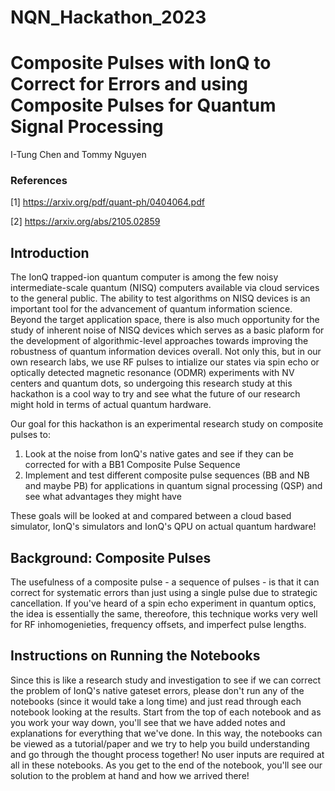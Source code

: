 # NQN_Hackathon_2023

# Composite Pulses with IonQ to Correct for Errors and using Composite Pulses for Quantum Signal Processing

I-Tung Chen and Tommy Nguyen

### References
[1] https://arxiv.org/pdf/quant-ph/0404064.pdf

[2] https://arxiv.org/abs/2105.02859

## Introduction 
The IonQ trapped-ion quantum computer is among the few noisy intermediate-scale quantum (NISQ) computers available via cloud services to the general public.
The ability to test algorithms on NISQ devices is an important tool for the advancement of quantum information science.
Beyond the target application space, there is also much opportunity for the study of inherent noise of NISQ devices which serves as a basic plaform for the development of algorithmic-level approaches towards improving the robustness of quantum information devices overall. Not only this, but in our own research labs, we use RF pulses to intialize our states via spin echo or optically detected magnetic resonance (ODMR) experiments with NV centers and quantum dots, so undergoing this research study at this hackathon is a cool way to try and see what the future of our research might hold in terms of actual quantum hardware.

Our goal for this hackathon is an experimental research study on composite pulses to:
1. Look at the noise from IonQ's native gates and see if they can be corrected for with a BB1 Composite Pulse Sequence 
2. Implement and test different composite pulse sequences (BB and NB and maybe PB) for applications in quantum signal processing (QSP) and see what advantages they might have

These goals will be looked at and compared between a cloud based simulator, IonQ's simulators and IonQ's QPU on actual quantum hardware!

## Background: Composite Pulses
The usefulness of a composite pulse - a sequence of pulses - is that it can correct for systematic errors than just using a single pulse due to strategic cancellation. If you've heard of a spin echo experiment in quantum optics, the idea is essentially the same, thereofore, this technique works very well for RF inhomogenieties, frequency offsets, and imperfect pulse lengths.  

## Instructions on Running the Notebooks 
Since this is like a research study and investigation to see if we can correct the problem of IonQ's native gateset errors, please don't run any of the notebooks (since it would take a long time) and just read through each notebook looking at the results. Start from the top of each notebook and as you work your way down, you'll see that we have added notes and explanations for everything that we've done. In this way, the notebooks can be viewed as a tutorial/paper and we try to help you build understanding and go through the thought process together! No user inputs are required at all in these notebooks. As you get to the end of the notebook, you'll see our solution to the problem at hand and how we arrived there! 
